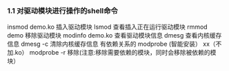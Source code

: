 ### 1.1 对驱动模块进行操作的shell命令

insmod demo.ko 插入驱动模块
lsmod           查看插入正在运行驱动模块
rmmod demo      移除驱动模块
modinfo demo.ko 查看驱动模块信息
dmesg           查看内核缓存信息
dmesg -c        清除内核缓存信息
有依赖关系的
modprobe (智能安装） xx（不加.ko）
modprobe -r 移除(注意:移除需要依赖的模块，同时会移除被依赖的模块）

